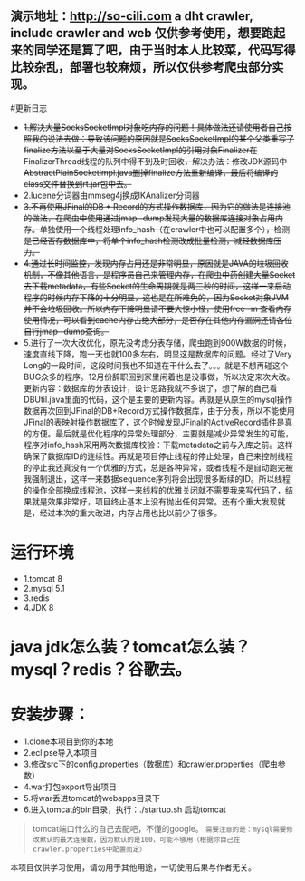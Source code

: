 演示地址：http://so-cili.com
a dht crawler, include crawler and web
仅供参考使用，想要跑起来的同学还是算了吧，由于当时本人比较菜，代码写得比较杂乱，部署也较麻烦，所以仅供参考爬虫部分实现。
---------------------------------------
#更新日志
* ~~1.解决大量SocksSocketImpl对象吃内存的问题！具体做法还请使用者自己按照我的说法去做：导致该问题的原因就是SocksSocketImpl的某个父类重写了finalize方法以至于大量对SocksSocketImpl的引用对象Finalizer在FinalizerThread线程的队列中得不到及时回收，解决办法：修改JDK源码中AbstractPlainSocketImpl.java删掉finalize方法重新编译，最后将编译的class文件替换到rt.jar包中去。~~
* 2.lucene分词器由mmseg4j换成IKAnalizer分词器
* ~~3.不再使用JFinal的DB + Record的方式操作数据库，因为它的做法是连接池的做法，在爬虫中使用通过jmap -dump发现大量的数据库连接对象占用内存。单独使用一个线程处理info_hash（在crawler中也可以配置多个），检测是已经否存数据库中，将单个info_hash检测改成批量检测，减轻数据库压力。~~
* ~~4.通过长时间监控，发现内存占用还是非常明显，原因就是JAVA的垃圾回收机制，不像其他语言，是程序员自己来管理内存，在爬虫中药创建大量Socket去下载metadata，有些Socket的生命周期就是两三秒的时间，这样一来启动程序的时候内存下降的十分明显，这也是在所难免的，因为Socket对象JVM并不会垃圾回收。所以内存下降明显请不要大惊小怪，使用free -m 查看内存使用情况，可以看到cache内存占绝大部分，是否存在其他内存漏洞还请各位自行jmap -dump查询。~~
* 5.进行了一次大改优化，原先没考虑分表存储，爬虫跑到900W数据的时候，速度直线下降，跑一天也就100多左右，明显这是数据库的问题。经过了Very Long的一段时间，这段时间我也不知道在干什么去了。。。就是不想再碰这个BUG众多的程序。12月份辞职回到家里闲着也是没事做，所以决定来次大改。更新内容：数据库的分表设计，设计思路我就不多说了，想了解的自己看DBUtil.java里面的代码，这个是主要的更新内容。再就是从原生的mysql操作数据再次回到JFinal的DB+Record方式操作数据库，由于分表，所以不能使用JFinal的表映射操作数据库了，这个时候发现JFinal的ActiveRecord插件是真的方便。最后就是优化程序的异常处理部分，主要就是减少异常发生的可能，程序对info_hash采用两次数据库校验：下载metadata之前与入库之前。这样确保了数据库ID的连续性。再就是项目停止线程的停止处理，自己来控制线程的停止我还真没有一个优雅的方式，总是各种异常，或者线程不是自动跑完被我强制退出，这样一来数据sequence序列将会出现很多断续的ID。所以线程的操作全部换成线程池，这样一来线程的优雅关闭就不需要我来写代码了，结果就是效果非常好，项目终止基本上没有抛出任何异常。还有个重大发现就是，经过本次的重大改进，内存占用也比以前少了很多。
# 运行环境
* 1.tomcat 8
* 2.mysql 5.1
* 3.redis
* 4.JDK 8

# java jdk怎么装？tomcat怎么装？mysql？redis？谷歌去。

# 安装步骤：
* 1.clone本项目到你的本地
* 2.eclipse导入本项目
* 3.修改src下的config.properties（数据库）和crawler.properties（爬虫参数）
* 4.war打包export导出项目
* 5.将war丢进tomcat的webapps目录下
* 6.进入tomcat的bin目录，执行：./startup.sh 启动tomcat

>tomcat端口什么的自己去配吧，不懂的google。
>`需要注意的是：mysql需要修改默认的最大连接数，因为默认的是100，可能不够用（根据你自己在crawler.properties中配置而定）`

本项目仅供学习使用，请勿用于其他用途，一切使用后果与作者无关。
